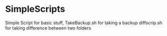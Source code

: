 # SimpleScripts
Simple Script for basic stuff,
TakeBackup.sh for taking a backup
diffscrip.sh for taking difference between two folders
